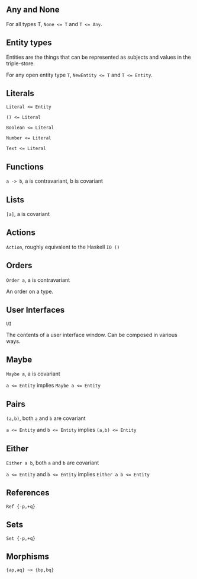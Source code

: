 ## Any and None

For all types T, `None <= T` and `T <= Any`.

## Entity types

Entities are the things that can be represented as subjects and values in the triple-store.

For any open entity type `T`, `NewEntity <= T` and `T <= Entity`.

## Literals

`Literal <= Entity`

`() <= Literal`

`Boolean <= Literal`

`Number <= Literal`

`Text <= Literal`

## Functions

`a -> b`, a is contravariant, b is covariant

## Lists

`[a]`, a is covariant

## Actions

`Action`, roughly equivalent to the Haskell `IO ()`

## Orders

`Order a`, a is contravariant

An order on a type.

## User Interfaces

`UI`

The contents of a user interface window. Can be composed in various ways.

## Maybe

`Maybe a`, a is covariant

`a <= Entity` implies `Maybe a <= Entity`

## Pairs

`(a,b)`, both `a` and `b` are covariant

`a <= Entity` and `b <= Entity` implies `(a,b) <= Entity`

## Either

`Either a b`, both `a` and `b` are covariant

`a <= Entity` and `b <= Entity` implies `Either a b <= Entity`

## References

`Ref {-p,+q}`

## Sets

`Set {-p,+q}`

## Morphisms

`{ap,aq} ~> {bp,bq}`
